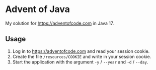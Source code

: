 # Advent of Java

My solution for https://adventofcode.com in Java 17.

## Usage

1. Log in to https://adventofcode.com and read your session cookie. 
2. Create the file `/resources/COOKIE` and write in your session cookie. 
3. Start the application with the argument `-y` / `--year` and `-d` / `--day`.